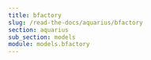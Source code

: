 ```yaml
---
title: bfactory
slug: /read-the-docs/aquarius/bfactory
section: aquarius
sub_section: models
module: models.bfactory
---
```

